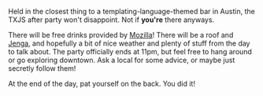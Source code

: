 Held in the closest thing to a templating-language-themed bar in Austin, the TXJS after party
won't disappoint. Not if **you're** there anyways.

There will be free drinks provided by [Mozilla](http://mozilla.org)! There will be a roof
and [Jenga](http://f.cl.ly/items/0T1v010E3I3T0f1n2P1R/this-is-jenga-gif.gif), and hopefully
a bit of nice weather and plenty of stuff from the day to talk about. The party officially
ends at 11pm, but feel free to hang around or go exploring downtown. Ask a local for some
advice, or maybe just secretly follow them!

At the end of the day, pat yourself on the back. You did it!
